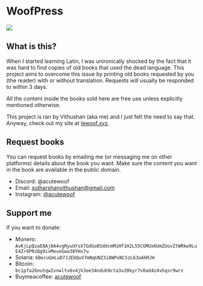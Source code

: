 # WoofPress

[![](https://img.shields.io/badge/Buy_Me_A_Coffee-FFDD00?style=for-the-badge&logo=buy-me-a-coffee&logoColor=black)](https://buymeacoffee.com/acutewoof)

## What is this?

When I started learning Latin, I was unironically shocked by the
fact that it was hard to find copies of old books that used the dead
language. This project aims to overcome this issue by printing old
books requested by you (the reader) with or without translation.
Requests will usually be responded to within 3 days.

All the content inside the books sold here are free use unless
explicitly mentioned otherwise.

This project is ran by Vithushan (aka me) and I just felt the need
to say that. Anyway, check out my site at [lewoof.xyz](https://lewoof.xyz).

## Request books

You can request books by emailing me (or messaging me on other platforms)
details about the book you want. Make sure the content you want in the book
are available in the public domain.

- Discord: @acutewoof
- Email: sutharshanvithushan@gmail.com
- Instagram: [@acutewoof](https://instagram.com/acutewoof)

## Support me

If you want to donate:

- Monero: `AvKjLpQzaE8Aj8A4vgRyuUYsX7GdGo8SddcmMiHf1H2L55CGMUxKUmZUovZtWRkw9LuE4Zr6PRzQg9ivMeueGwa38YHx7u`
- Solana: `6BecuGmLuD7JJEbQuV7mNqUNZ3i8WPxNC5zL63oAhRJH`
- Bitcoin: `bc1pfa26nutqw2vnwltv6v4jh3ee34nduh9cta3x20kyr7v0ad4z4vhqsr9wrz`
- Buymeacoffee: [acutewoof](https://buymeacoffee.com/acutewoof)
